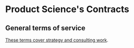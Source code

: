 # Product Science's Contracts

## General terms of service

[These terms cover strategy and consulting work](/general.md.html).
